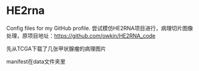 # HE2rna
Config files for my GitHub profile.
尝试模仿HE2RNA项目进行，病理切片图像处理，原项目地址：https://github.com/owkin/HE2RNA_code

先从TCGA下载了几张甲状腺瘤的病理图片

manifest在data文件夹里
